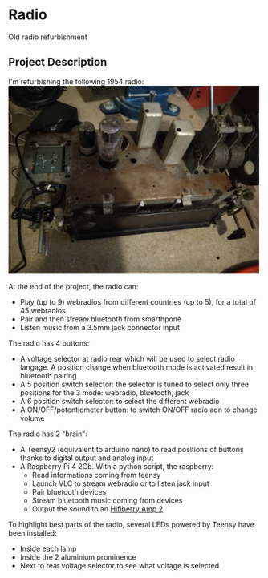 # Radio
Old radio refurbishment

## Project Description

I'm refurbishing the following 1954 radio:
<img src="images/Radio_general_view.jpg" width="500"/>

At the end of the project, the radio can:
- Play (up to 9) webradios from different countries (up to 5), for a total of 45 webradios
- Pair and then stream bluetooth from smarthpone
- Listen music from  a 3.5mm jack connector input

The radio has 4 buttons:
- A voltage selector at radio rear which will be used to select radio langage. A position change when bluetooth mode is activated result in bluetooth pairing
- A 5 position switch selector: the selector is tuned to select only three positions for the 3 mode: webradio, bluetooth, jack 
- A 6 position switch selector: to select the different webradio
- A ON/OFF/potentiometer button: to switch ON/OFF radio adn to change volume

The radio has 2 "brain":
- A Teensy2 (equivalent to arduino nano) to read positions of buttons thanks to digital output and analog input
- A Raspberry Pi 4 2Gb. With a python script, the raspberry:
  * Read informations coming from teensy
  * Launch VLC to stream webradio or to listen jack input
  * Pair bluetooth devices
  * Stream bluetooth music coming from devices
  * Output the sound to an [Hifiberry Amp 2](https://www.hifiberry.com/shop/bundles/hifiberry-amp2-bundle-4/)

To highlight best parts of the radio, several LEDs powered by Teensy have been installed:
- Inside each lamp
- Inside the 2 aluminium prominence
- Next to rear voltage selector to see what voltage is selected
